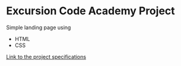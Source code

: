 # Excursion Code Academy Project

Simple landing page using 
- HTML
- CSS

[Link to the project specifications](https://www.codecademy.com/paths/full-stack-engineer-career-path/tracks/fscp-22-deploying-websites/modules/fscp-22-off-platform-excursion-project/projects/f1-excursion)
